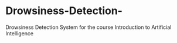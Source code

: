 # Drowsiness-Detection-
Drowsiness Detection System for the course Introduction to Artificial Intelligence
